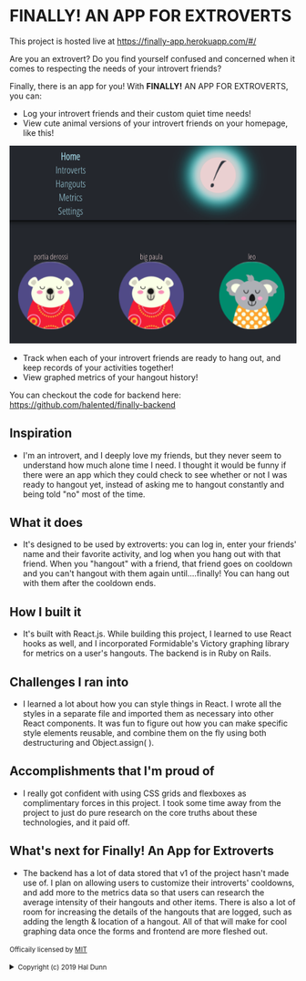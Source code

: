 # FINALLY! AN APP FOR EXTROVERTS

This project is hosted live at https://finally-app.herokuapp.com/#/

Are you an extrovert? Do you find yourself confused and concerned when it comes to respecting the needs of your introvert friends?

Finally, there is an app for you! With **FINALLY!** AN APP FOR EXTROVERTS, you can:

* Log your introvert friends and their custom quiet time needs!
* View cute animal versions of your introvert friends on your homepage, like this!

![Image of Homepage](https://raw.githubusercontent.com/halented/finally-frontend/master/homepage.png)
* Track when each of your introvert friends are ready to hang out, and keep records of your activities together!
* View graphed metrics of your hangout history!

You can checkout the code for backend here: https://github.com/halented/finally-backend

## Inspiration
- I'm an introvert, and I deeply love my friends, but they never seem to understand how much alone time I need. I thought it would be funny if there were an app which they could check to see whether or not I was ready to hangout yet, instead of asking me to hangout constantly and being told "no" most of the time.
## What it does
- It's designed to be used by extroverts: you can log in, enter your friends' name and their favorite activity, and log when you hang out with that friend. When you "hangout" with a friend, that friend goes on cooldown and you can't hangout with them again until....finally! You can hang out with them after the cooldown ends.
## How I built it
- It's built with React.js. While building this project, I learned to use React hooks as well, and I incorporated Formidable's Victory graphing library for metrics on a user's hangouts. The backend is in Ruby on Rails.
## Challenges I ran into
- I learned a lot about how you can style things in React. I wrote all the styles in a separate file and imported them as necessary into other React components. It was fun to figure out how you can make specific style elements reusable, and combine them on the fly using both destructuring and Object.assign( ).
## Accomplishments that I'm proud of
- I really got confident with using CSS grids and flexboxes as complimentary forces in this project. I took some time away from the project to just do pure research on the core truths about these technologies, and it paid off.
## What's next for Finally! An App for Extroverts
- The backend has a lot of data stored that v1 of the project hasn't made use of. I plan on allowing users to customize their introverts' cooldowns, and add more to the metrics data so that users can research the average intensity of their hangouts and other items. There is also a lot of room for increasing the details of the hangouts that are logged, such as adding the length & location of a hangout. All of that will make for cool graphing data once the forms and frontend are more fleshed out.

<small>Officaily licensed by [MIT](https://choosealicense.com/licenses/mit/)</small>
<small><details><summary>Copyright (c) 2019 Hal Dunn </summary></small>

<small>Permission is hereby granted, free of charge, to any person obtaining a copy
of this software and associated documentation files (the "Software"), to deal
in the Software without restriction, including without limitation the rights
to use, copy, modify, merge, publish, distribute, sublicense, and/or sell
copies of the Software, and to permit persons to whom the Software is
furnished to do so, subject to the following conditions:

The above copyright notice and this permission notice shall be included in all
copies or substantial portions of the Software.

THE SOFTWARE IS PROVIDED "AS IS", WITHOUT WARRANTY OF ANY KIND, EXPRESS OR
IMPLIED, INCLUDING BUT NOT LIMITED TO THE WARRANTIES OF MERCHANTABILITY,
FITNESS FOR A PARTICULAR PURPOSE AND NONINFRINGEMENT. IN NO EVENT SHALL THE
AUTHORS OR COPYRIGHT HOLDERS BE LIABLE FOR ANY CLAIM, DAMAGES OR OTHER
LIABILITY, WHETHER IN AN ACTION OF CONTRACT, TORT OR OTHERWISE, ARISING FROM,
OUT OF OR IN CONNECTION WITH THE SOFTWARE OR THE USE OR OTHER DEALINGS IN THE
SOFTWARE.</small>
